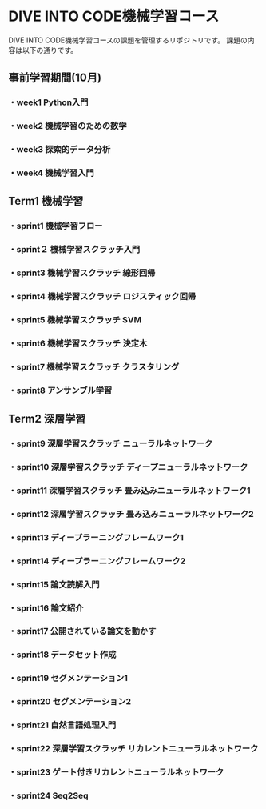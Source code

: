 # DIVE INTO CODE機械学習コース

DIVE INTO CODE機械学習コースの課題を管理するリポジトリです。
課題の内容は以下の通りです。


## 事前学習期間(10月)<br>
### ・week1 Python入門<br>

### ・week2 機械学習のための数学<br>

### ・week3 探索的データ分析<br>

### ・week4 機械学習入門<br>





## Term1 機械学習<br>
### ・sprint1 機械学習フロー<br>

### ・sprint２ 機械学習スクラッチ入門<br>

### ・sprint3 機械学習スクラッチ 線形回帰<br>

### ・sprint4 機械学習スクラッチ ロジスティック回帰<br>

### ・sprint5 機械学習スクラッチ SVM<br>

### ・sprint6 機械学習スクラッチ 決定木<br>

### ・sprint7 機械学習スクラッチ クラスタリング<br>

### ・sprint8 アンサンブル学習<br>


## Term2 深層学習<br>
### ・sprint9 深層学習スクラッチ ニューラルネットワーク<br>

### ・sprint10 深層学習スクラッチ ディープニューラルネットワーク<br>

### ・sprint11 深層学習スクラッチ 畳み込みニューラルネットワーク1<br>

### ・sprint12 深層学習スクラッチ 畳み込みニューラルネットワーク2<br>

### ・sprint13 ディープラーニングフレームワーク1<br>

### ・sprint14 ディープラーニングフレームワーク2<br>

### ・sprint15 論文読解入門<br>

### ・sprint16 論文紹介<br>

### ・sprint17 公開されている論文を動かす<br>

### ・sprint18 データセット作成<br>

### ・sprint19 セグメンテーション1<br>

### ・sprint20 セグメンテーション2<br>

### ・sprint21 自然言語処理入門<br>

### ・sprint22 深層学習スクラッチ リカレントニューラルネットワーク<br>

### ・sprint23 ゲート付きリカレントニューラルネットワーク<br>

### ・sprint24 Seq2Seq<br>


